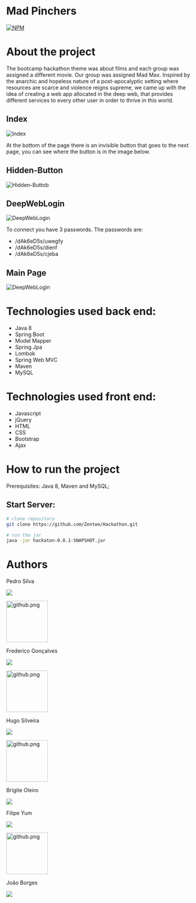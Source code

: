 # Mad Pinchers
[![NPM](https://img.shields.io/npm/l/react)](https://github.com/BrPedro-dev/Hackathon/blob/Pedro/LICENSE) 

# About the project
The bootcamp hackathon theme was about films and each group was assigned a different movie. Our group was assigned Mad Max. Inspired by the anarchic and hopeless nature of a post-apocalyptic setting where resources are scarce and violence reigns supreme, we came up with the idea of creating a web app allocated in the deep web, that provides different services to every other user in order to thrive in this world.

## Index
![Index](https://github.com/Zentee/Hackathon/blob/Zent/Imagens/Index.png)

At the bottom of the page there is an invisible button that goes to the next page, you can see where the button is in the image below.

## Hidden-Button
![Hidden-Buttob](https://github.com/Zentee/Hackathon/blob/Zent/Imagens/Hiden-Button.png)

## DeepWebLogin
![DeepWebLogin](https://github.com/Zentee/Hackathon/blob/Zent/Imagens/DeepLogin.png)

To connect you have 3 passwords. The passwords are:

<ul>
  <li>/dAk6eD5s/uwegfy</li>
  <li>/dAk6eD5s/dienf</li>
  <li>/dAk6eD5s/cjeba</li>
</ul>

## Main Page
![DeepWebLogin](https://github.com/Zentee/Hackathon/blob/Zent/Imagens/Page.png)

# Technologies used back end:

- Java 8
- Spring Boot
- Model Mapper
- Spring Jpa
- Lombok
- Spring Web MVC
- Maven
- MySQL

# Technologies used front end:

 - Javascript
 - jQuery 
 - HTML 
 - CSS 
 - Bootstrap
 - Ajax


# How to run the project 

Prerequisites: Java 8, Maven and MySQL;

## Start Server:

```bash
# clone repository 
git clone https://github.com/Zentee/Hackathon.git

# run the jar 
java -jar hackaton-0.0.1-SNAPSHOT.jar
```

# Authors

Pedro Silva

<a href="http://www.linkedin.com/in/pedro-silva-dev" target="_blank"><img src="https://img.shields.io/badge/-LinkedIn-%230077B5?style=for-the-badge&logo=linkedin&logoColor=white" target="_blank"></a>

<a href="https://github.com/BrPedro-dev" rel="noopener noreferrer" target="_blank"><img src="https://www.kindpng.com/picc/m/128-1280187_github-logo-png-github-transparent-png.png" alt="github.png" width="111px"></a>

Frederico Gonçalves

<a href="https://www.linkedin.com/in/fredericobgoncalves" target="_blank"><img src="https://img.shields.io/badge/-LinkedIn-%230077B5?style=for-the-badge&logo=linkedin&logoColor=white" target="_blank"></a>


<a href="https://github.com/fredericobgoncalves" rel="noopener noreferrer" target="_blank"><img src="https://www.kindpng.com/picc/m/128-1280187_github-logo-png-github-transparent-png.png" alt="github.png" width="111px"></a>

Hugo Silveira

<a href="https://www.linkedin.com/in/hugompsilveira/" target="_blank"><img src="https://img.shields.io/badge/-LinkedIn-%230077B5?style=for-the-badge&logo=linkedin&logoColor=white" target="_blank"></a>

<a href="https://github.com/madshot10" rel="noopener noreferrer" target="_blank"><img src="https://www.kindpng.com/picc/m/128-1280187_github-logo-png-github-transparent-png.png" alt="github.png" width="111px"></a>

Brigite Oleiro

<a href="https://www.linkedin.com/in/brigiteoleiro-helloworld/" target="_blank"><img src="https://img.shields.io/badge/-LinkedIn-%230077B5?style=for-the-badge&logo=linkedin&logoColor=white" target="_blank"></a>

Filipe Yum

<a href="https://www.linkedin.com/in/filipeyum/" target="_blank"><img src="https://img.shields.io/badge/-LinkedIn-%230077B5?style=for-the-badge&logo=linkedin&logoColor=white" target="_blank"></a>

<a href="https://github.com/Zentee" rel="noopener noreferrer" target="_blank"><img src="https://www.kindpng.com/picc/m/128-1280187_github-logo-png-github-transparent-png.png" alt="github.png" width="111px"></a>

João Borges

<a href="https://www.linkedin.com/in/joao-borges87/" target="_blank"><img src="https://img.shields.io/badge/-LinkedIn-%230077B5?style=for-the-badge&logo=linkedin&logoColor=white" target="_blank"></a>
